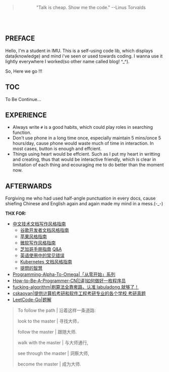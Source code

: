<br>

<br>

> <center> "Talk is cheap. Show me the code." --Linus Torvalds </center>

<br>

<br>

## PREFACE

Hello, I'm a student in IMU. This is a self-using code lib, which displays data(knowledge) and mind i've seen or used towards coding. I wanna use it lightly everywhere I worked(so other name called blog! \^_\^).

So, Here we go !!!

## TOC

To Be Continue...

## EXPERIENCE
- Always write `#` is a good habits, which could play roles in searching function.
- Don't use phone in a long time once, especially maintain 5 mins/once 5 hours/day, cause phone would waste much of time in interaction. In most cases, button is enough and effcient.
- Things using heart would be effcient. Such as I put my heart in writting and creating, thus that would be interactive friendly, which is clear in limitation of each thing and ecouraging me to do better than the moment now.

## AFTERWARDS

Forgiving me who had used half-angle punctuation in every docs, cause shiefing Chinese and English again and again made my mind in a mess.(-_-)

**THX FOR:**
- [中文技术文档写作风格指南](https://github.com/yikeke/zh-style-guide)
  - [谷歌开发者文档风格指南](https://developers.google.cn/style) 
  - [苹果风格指南](https://help.apple.com/asg/)
  - [微软写作风格指南](https://docs.microsoft.com/en-us/style-guide/welcome/)
  - [芝加哥手册指南](https://www.chicagomanualofstyle.org/)  [Q&A](https://www.chicagomanualofstyle.org/qanda/latest.html)
  - [英语使用中的常见错误](https://brians.wsu.edu/common-errors/) 
  - [Kubernetes 文档风格指南](https://kubernetes.io/docs/contribute/style/style-guide/)
  - [提問的智慧](https://github.com/ryanhanwu/How-To-Ask-Questions-The-Smart-Way)
- [Programming-Alpha-To-Omega|「从零开始」系列](https://github.com/justjavac/Programming-Alpha-To-Omega)
- [How-to-Be-A-Programmer-CN|[译]如何做好一枚程序员](https://github.com/ahangchen/How-to-Be-A-Programmer-CN)
- [fucking-algorithm|刷算法全靠套路，认准 labuladong 就够了！](https://github.com/labuladong/fucking-algorithm)
- [cskaoyan|提供计算机考研和软件工程考研专业的各个学校 考研真题](https://github.com/csseky/cskaoyan)
- [LeetCode-Go|题解](https://github.com/halfrost/LeetCode-Go)


> To follow the path | 沿着这样一条道路:
> 
> look to the master | 寻找大师，
> 
> follow the master | 跟随大师.
> 
> walk with the master | 与大师通行,
> 
> see through the master | 洞察大师,
> 
> become the master | 成为大师.

